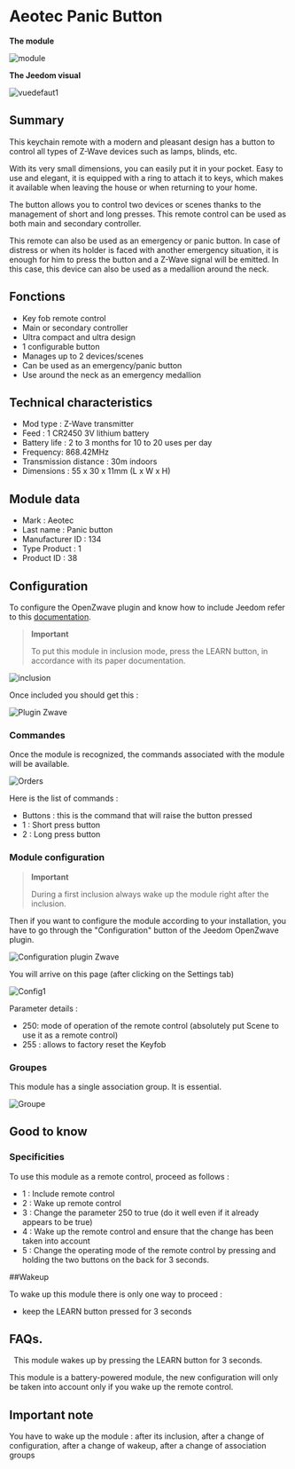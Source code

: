 # Aeotec Panic Button

**The module**

![module](images/aeotec.panicbutton/module.jpg)

**The Jeedom visual**

![vuedefaut1](images/aeotec.panicbutton/vuedefaut1.jpg)

## Summary

This keychain remote with a modern and pleasant design has a button to control all types of Z-Wave devices such as lamps, blinds, etc.

With its very small dimensions, you can easily put it in your pocket. Easy to use and elegant, it is equipped with a ring to attach it to keys, which makes it available when leaving the house or when returning to your home.

The button allows you to control two devices or scenes thanks to the management of short and long presses. This remote control can be used as both main and secondary controller.

This remote can also be used as an emergency or panic button. In case of distress or when its holder is faced with another emergency situation, it is enough for him to press the button and a Z-Wave signal will be emitted. In this case, this device can also be used as a medallion around the neck.

## Fonctions

-   Key fob remote control
-   Main or secondary controller
-   Ultra compact and ultra design
-   1 configurable button
-   Manages up to 2 devices/scenes
-   Can be used as an emergency/panic button
-   Use around the neck as an emergency medallion

## Technical characteristics

-   Mod type : Z-Wave transmitter
-   Feed : 1 CR2450 3V lithium battery
-   Battery life : 2 to 3 months for 10 to 20 uses per day
-   Frequency: 868.42MHz
-   Transmission distance : 30m indoors
-   Dimensions : 55 x 30 x 11mm (L x W x H)

## Module data

-   Mark : Aeotec
-   Last name : Panic button
-   Manufacturer ID : 134
-   Type Product : 1
-   Product ID : 38

## Configuration

To configure the OpenZwave plugin and know how to include Jeedom refer to this [documentation](https://doc.jeedom.com/en_US/plugins/automation%20protocol/openzwave/).

> **Important**
>
> To put this module in inclusion mode, press the LEARN button, in accordance with its paper documentation.

![inclusion](images/aeotec.panicbutton/inclusion.jpg)

Once included you should get this :

![Plugin Zwave](images/aeotec.panicbutton/information.jpg)

### Commandes

Once the module is recognized, the commands associated with the module will be available.

![Orders](images/aeotec.panicbutton/commandes.jpg)

Here is the list of commands :

-   Buttons : this is the command that will raise the button pressed
  - 1 : Short press button
  - 2 : Long press button

### Module configuration

> **Important**
>
> During a first inclusion always wake up the module right after the inclusion.

Then if you want to configure the module according to your installation, you have to go through the "Configuration" button of the Jeedom OpenZwave plugin.

![Configuration plugin Zwave](images/plugin/bouton_configuration.jpg)

You will arrive on this page (after clicking on the Settings tab)

![Config1](images/aeotec.panicbutton/config1.jpg)

Parameter details :

-   250: mode of operation of the remote control (absolutely put Scene to use it as a remote control)
-   255 : allows to factory reset the Keyfob

### Groupes

This module has a single association group. It is essential.

![Groupe](images/aeotec.panicbutton/groupe.jpg)

## Good to know

### Specificities

To use this module as a remote control, proceed as follows :

-   1 : Include remote control
-   2 : Wake up remote control
-   3 : Change the parameter 250 to true (do it well even if it already appears to be true)
-   4 : Wake up the remote control and ensure that the change has been taken into account
-   5 : Change the operating mode of the remote control by pressing and holding the two buttons on the back for 3 seconds.

##Wakeup

To wake up this module there is only one way to proceed :

-   keep the LEARN button pressed for 3 seconds

## FAQs.
 
This module wakes up by pressing the LEARN button for 3 seconds.

This module is a battery-powered module, the new configuration will only be
taken into account only if you wake up the remote control.

## Important note

You have to wake up the module : after its inclusion, after a change of configuration, after a change of wakeup, after a change of association groups
